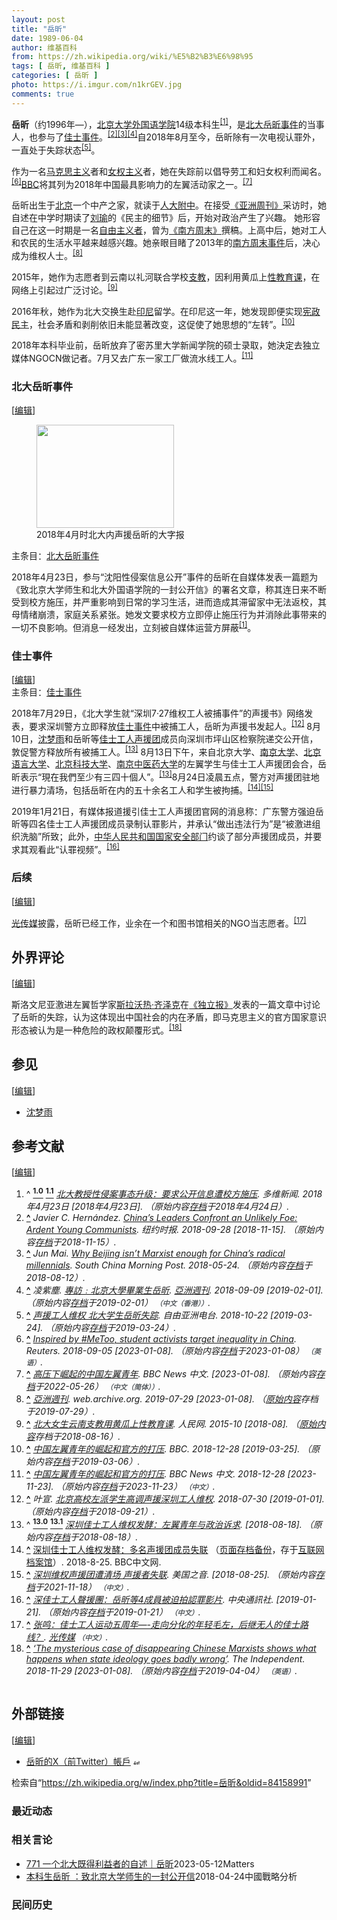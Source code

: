 ```yaml
---
layout: post
title: "岳昕"
date: 1989-06-04
author: 维基百科
from: https://zh.wikipedia.org/wiki/%E5%B2%B3%E6%98%95
tags: [ 岳昕, 维基百科 ]
categories: [ 岳昕 ]
photo: https://i.imgur.com/n1krGEV.jpg
comments: true
---
```

<div class="mw-content-ltr mw-parser-output" lang="zh" dir="ltr"><style data-mw-deduplicate="TemplateStyles:r83732082">.mw-parser-output .infobox-subbox{padding:0;border:none;margin:-3px;width:auto;min-width:100%;font-size:100%;clear:none;float:none;background-color:transparent}.mw-parser-output .infobox-3cols-child{margin:auto}.mw-parser-output .infobox .navbar{font-size:100%}body.skin-minerva .mw-parser-output .infobox-header,body.skin-minerva .mw-parser-output .infobox-subheader,body.skin-minerva .mw-parser-output .infobox-above,body.skin-minerva .mw-parser-output .infobox-title,body.skin-minerva .mw-parser-output .infobox-image,body.skin-minerva .mw-parser-output .infobox-full-data,body.skin-minerva .mw-parser-output .infobox-below{text-align:center}@media screen{html.skin-theme-clientpref-night .mw-parser-output .infobox-full-data:not(.notheme)>div:not(.notheme)[style]{background:#1f1f23!important;color:#f8f9fa}@media screen and (prefers-color-scheme:dark){html.skin-theme-clientpref-os .mw-parser-output .infobox-full-data:not(.notheme) div:not(.notheme){background:#1f1f23!important;color:#f8f9fa}}html.skin-theme-clientpref-night .mw-parser-output .infobox td div:not(.notheme)[style]{background:transparent!important;color:var(--color-base,#202122)}@media screen and (prefers-color-scheme:dark){html.skin-theme-clientpref-os .mw-parser-output .infobox td div:not(.notheme)[style]{background:transparent!important;color:var(--color-base,#202122)}}html.skin-theme-clientpref-night .mw-parser-output .infobox td div.NavHead:not(.notheme)[style]{background:transparent!important}}@media screen and (prefers-color-scheme:dark){html.skin-theme-clientpref-os .mw-parser-output .infobox td div.NavHead:not(.notheme)[style]{background:transparent!important}}@media(min-width:640px){body.skin--responsive .mw-parser-output .infobox-table{display:table!important}body.skin--responsive .mw-parser-output .infobox-table>caption{display:table-caption!important}body.skin--responsive .mw-parser-output .infobox-table>tbody{display:table-row-group}body.skin--responsive .mw-parser-output .infobox-table tr{display:table-row!important}body.skin--responsive .mw-parser-output .infobox-table th,body.skin--responsive .mw-parser-output .infobox-table td{padding-left:inherit;padding-right:inherit}}</style>
<p><b>岳昕</b>（约1996年<span class="useeditintro" title="Template:BLP editintro">—</span>），<a href="/wiki/%E5%8C%97%E4%BA%AC%E5%A4%A7%E5%AD%A6%E5%A4%96%E5%9B%BD%E8%AF%AD%E5%AD%A6%E9%99%A2" title="北京大学外国语学院">北京大学外国语学院</a>14级本科生<sup id="cite_ref-a_1-0" class="reference"><a href="#cite_note-a-1"><span class="cite-bracket">[</span>1<span class="cite-bracket">]</span></a></sup>，是<a href="/wiki/%E5%8C%97%E5%A4%A7%E5%B2%B3%E6%98%95%E4%BA%8B%E4%BB%B6" title="北大岳昕事件">北大岳昕事件</a>的当事人，也参与了<a href="/wiki/%E4%BD%B3%E5%A3%AB%E4%BA%8B%E4%BB%B6" title="佳士事件">佳士事件</a>。<sup id="cite_ref-nyt_2-0" class="reference"><a href="#cite_note-nyt-2"><span class="cite-bracket">[</span>2<span class="cite-bracket">]</span></a></sup><sup id="cite_ref-3" class="reference"><a href="#cite_note-3"><span class="cite-bracket">[</span>3<span class="cite-bracket">]</span></a></sup><sup id="cite_ref-凌紫塵0909_4-0" class="reference"><a href="#cite_note-凌紫塵0909-4"><span class="cite-bracket">[</span>4<span class="cite-bracket">]</span></a></sup>自2018年8月至今，岳昕除有一次电视认罪外，一直处于失踪状态<sup id="cite_ref-5" class="reference"><a href="#cite_note-5"><span class="cite-bracket">[</span>5<span class="cite-bracket">]</span></a></sup>。
</p><p>作为一名<a href="/wiki/%E9%A9%AC%E5%85%8B%E6%80%9D%E4%B8%BB%E4%B9%89" title="马克思主义">马克思主义</a>者和<a href="/wiki/%E5%A5%B3%E6%80%A7%E4%B8%BB%E7%BE%A9" title="女性主義">女权主义</a>者，她在失踪前以倡导劳工和妇女权利而闻名。<sup id="cite_ref-6" class="reference"><a href="#cite_note-6"><span class="cite-bracket">[</span>6<span class="cite-bracket">]</span></a></sup><a href="/wiki/%E8%8B%B1%E5%9B%BD%E5%B9%BF%E6%92%AD%E5%85%AC%E5%8F%B8" title="英国广播公司">BBC</a>将其列为2018年中国最具影响力的左翼活动家之一。<sup id="cite_ref-7" class="reference"><a href="#cite_note-7"><span class="cite-bracket">[</span>7<span class="cite-bracket">]</span></a></sup>
</p>
<meta property="mw:PageProp/toc">
<div class="mw-heading mw-heading2"></div>
<p>岳昕出生于<a href="/wiki/%E5%8C%97%E4%BA%AC%E5%B8%82" title="北京市">北京</a>一个中产之家，就读于<a href="/wiki/%E4%BA%BA%E5%A4%A7%E9%99%84%E4%B8%AD" class="mw-redirect" title="人大附中">人大附中</a>。在接受<a href="/wiki/%E4%BA%9A%E6%B4%B2%E5%91%A8%E5%88%8A" class="mw-redirect" title="亚洲周刊">《亚洲周刊》</a>采访时，她自述在中学时期读了<a href="/wiki/%E5%88%98%E7%91%9C_(%E6%94%BF%E6%B2%BB%E5%AD%A6%E8%80%85)" title="刘瑜 (政治学者)">刘瑜</a>的《民主的细节》后，开始对政治产生了兴趣。 她形容自己在这一时期是一名<a href="/wiki/%E8%87%AA%E7%94%B1%E6%B4%BE_(%E4%B8%AD%E5%8D%8E%E4%BA%BA%E6%B0%91%E5%85%B1%E5%92%8C%E5%9B%BD)" class="mw-redirect" title="自由派 (中华人民共和国)">自由主义者</a>，曾为<a href="/wiki/%E5%8D%97%E6%96%B9%E5%91%A8%E6%9C%AB" title="南方周末">《南方周末》</a>撰稿。上高中后，她对工人和农民的生活水平越来越感兴趣。她亲眼目睹了2013年的<a href="/wiki/2013%E5%B9%B4%E3%80%8A%E5%8D%97%E6%96%B9%E5%91%A8%E6%9C%AB%E3%80%8B%E6%96%B0%E5%B9%B4%E7%89%B9%E5%88%8A%E4%BA%8B%E4%BB%B6" title="2013年《南方周末》新年特刊事件">南方周末事件</a>后，决心成为维权人士。<sup id="cite_ref-8" class="reference"><a href="#cite_note-8"><span class="cite-bracket">[</span>8<span class="cite-bracket">]</span></a></sup>
</p><p>2015年，她作为志愿者到云南以礼河联合学校<a href="/wiki/%E6%94%AF%E6%95%99" title="支教">支教</a>，因利用黄瓜上<a href="/wiki/%E6%80%A7%E6%95%99%E8%82%B2" title="性教育">性教育课</a>，在网络上引起过广泛讨论。<sup id="cite_ref-9" class="reference"><a href="#cite_note-9"><span class="cite-bracket">[</span>9<span class="cite-bracket">]</span></a></sup>
</p><p>2016年秋，她作为北大交换生赴<a href="/wiki/%E5%8D%B0%E5%BA%A6%E5%B0%BC%E8%A5%BF%E4%BA%9A" title="印度尼西亚">印尼</a>留学。在印尼这一年，她发现即便实现<a href="/wiki/%E6%86%B2%E6%94%BF%E6%B0%91%E4%B8%BB" class="mw-redirect" title="憲政民主">宪政民主</a>，社会矛盾和剥削依旧未能显著改变，这促使了她思想的“左转”。<sup id="cite_ref-10" class="reference"><a href="#cite_note-10"><span class="cite-bracket">[</span>10<span class="cite-bracket">]</span></a></sup>
</p><p>2018年本科毕业前，岳昕放弃了密苏里大学新闻学院的硕士录取，她決定去独立媒体NGOCN做记者。7月又去广东一家工厂做流水线工人。<sup id="cite_ref-11" class="reference"><a href="#cite_note-11"><span class="cite-bracket">[</span>11<span class="cite-bracket">]</span></a></sup>
</p>
<div class="mw-heading mw-heading3"><h3 id="北大岳昕事件"><span id=".E5.8C.97.E5.A4.A7.E5.B2.B3.E6.98.95.E4.BA.8B.E4.BB.B6"></span>北大岳昕事件</h3><span class="mw-editsection"><span class="mw-editsection-bracket">[</span><a href="/w/index.php?title=%E5%B2%B3%E6%98%95&amp;action=edit&amp;section=2" title="编辑章节：北大岳昕事件"><span>编辑</span></a><span class="mw-editsection-bracket">]</span></span></div>
<figure class="mw-default-size" typeof="mw:File/Thumb"><a href="/wiki/File:Big-character_poster_in_PKU_20180423.jpg" class="mw-file-description"><img src="//upload.wikimedia.org/wikipedia/commons/thumb/d/dd/Big-character_poster_in_PKU_20180423.jpg/220px-Big-character_poster_in_PKU_20180423.jpg" decoding="async" width="220" height="165" class="mw-file-element" srcset="//upload.wikimedia.org/wikipedia/commons/thumb/d/dd/Big-character_poster_in_PKU_20180423.jpg/330px-Big-character_poster_in_PKU_20180423.jpg 1.5x, //upload.wikimedia.org/wikipedia/commons/thumb/d/dd/Big-character_poster_in_PKU_20180423.jpg/440px-Big-character_poster_in_PKU_20180423.jpg 2x" data-file-width="3968" data-file-height="2976"></a><figcaption>2018年4月时北大内声援岳昕的大字报</figcaption></figure>
<div role="note" class="hatnote navigation-not-searchable">主条目：<a href="/wiki/%E5%8C%97%E5%A4%A7%E5%B2%B3%E6%98%95%E4%BA%8B%E4%BB%B6" title="北大岳昕事件">北大岳昕事件</a></div>
<p>2018年4月23日，参与“沈阳性侵案信息公开”事件的岳昕在自媒体发表一篇题为《致北京大学师生和北大外国语学院的一封公开信》的署名文章，称其连日来不断受到校方施压，并严重影响到日常的学习生活，进而造成其滞留家中无法返校，其母情绪崩溃，家庭关系紧张。她发文要求校方立即停止施压行为并消除此事带来的一切不良影响。但消息一经发出，立刻被自媒体运营方屏蔽<sup id="cite_ref-a_1-1" class="reference"><a href="#cite_note-a-1"><span class="cite-bracket">[</span>1<span class="cite-bracket">]</span></a></sup>。
</p>
<div class="mw-heading mw-heading3"><h3 id="佳士事件"><span id=".E4.BD.B3.E5.A3.AB.E4.BA.8B.E4.BB.B6"></span>佳士事件</h3><span class="mw-editsection"><span class="mw-editsection-bracket">[</span><a href="/w/index.php?title=%E5%B2%B3%E6%98%95&amp;action=edit&amp;section=3" title="编辑章节：佳士事件"><span>编辑</span></a><span class="mw-editsection-bracket">]</span></span></div>
<div role="note" class="hatnote navigation-not-searchable">主条目：<a href="/wiki/%E4%BD%B3%E5%A3%AB%E4%BA%8B%E4%BB%B6" title="佳士事件">佳士事件</a></div>
<p>2018年7月29日，《北大学生就“深圳7·27维权工人被捕事件”的声援书》网络发表，要求深圳警方立即释放<a href="/wiki/%E4%BD%B3%E5%A3%AB%E4%BA%8B%E4%BB%B6" title="佳士事件">佳士事件</a>中被捕工人，岳昕为声援书发起人。<sup id="cite_ref-12" class="reference"><a href="#cite_note-12"><span class="cite-bracket">[</span>12<span class="cite-bracket">]</span></a></sup> 8月10日，<a href="/wiki/%E6%B2%88%E6%A2%A6%E9%9B%A8_(%E7%BB%B4%E6%9D%83%E4%BA%BA%E5%A3%AB)" class="mw-redirect" title="沈梦雨 (维权人士)">沈梦雨</a>和岳昕等<a href="/wiki/%E4%BD%B3%E5%A3%AB%E5%B7%A5%E4%BA%BA%E5%A3%B0%E6%8F%B4%E5%9B%A2" title="佳士工人声援团">佳士工人声援团</a>成员向深圳市坪山区检察院递交公开信，敦促警方释放所有被捕工人。<sup id="cite_ref-:0_13-0" class="reference"><a href="#cite_note-:0-13"><span class="cite-bracket">[</span>13<span class="cite-bracket">]</span></a></sup> 8月13日下午，来自北京大学、<a href="/wiki/%E5%8D%97%E4%BA%AC%E5%A4%A7%E5%AD%A6" title="南京大学">南京大学</a>、<a href="/wiki/%E5%8C%97%E4%BA%AC%E8%AF%AD%E8%A8%80%E5%A4%A7%E5%AD%A6" title="北京语言大学">北京语言大学</a>、<a href="/wiki/%E5%8C%97%E4%BA%AC%E7%A7%91%E6%8A%80%E5%A4%A7%E5%AD%A6" title="北京科技大学">北京科技大学</a>、<a href="/wiki/%E5%8D%97%E4%BA%AC%E4%B8%AD%E5%8C%BB%E8%8D%AF%E5%A4%A7%E5%AD%A6" title="南京中医药大学">南京中医药大学</a>的左翼学生与佳士工人声援团会合，岳昕表示“現在我們至少有三四十個人”。<sup id="cite_ref-:0_13-1" class="reference"><a href="#cite_note-:0-13"><span class="cite-bracket">[</span>13<span class="cite-bracket">]</span></a></sup>8月24日凌晨五点，警方对声援团驻地进行暴力清场，包括岳昕在内的五十余名工人和学生被拘捕。<sup id="cite_ref-14" class="reference"><a href="#cite_note-14"><span class="cite-bracket">[</span>14<span class="cite-bracket">]</span></a></sup><sup id="cite_ref-15" class="reference"><a href="#cite_note-15"><span class="cite-bracket">[</span>15<span class="cite-bracket">]</span></a></sup>
</p><p>2019年1月21日，有媒体报道援引佳士工人声援团官网的消息称：广东警方强迫岳昕等四名佳士工人声援团成员录制认罪影片，并承认“做出违法行为”是“被激进组织洗脑”所致；此外，<a href="/wiki/%E4%B8%AD%E8%8F%AF%E4%BA%BA%E6%B0%91%E5%85%B1%E5%92%8C%E5%9C%8B%E5%9C%8B%E5%AE%B6%E5%AE%89%E5%85%A8%E9%83%A8" class="mw-redirect" title="中華人民共和國國家安全部">中华人民共和国国家安全部门</a>约谈了部分声援团成员，并要求其观看此“认罪视频”。<sup id="cite_ref-cna_16-0" class="reference"><a href="#cite_note-cna-16"><span class="cite-bracket">[</span>16<span class="cite-bracket">]</span></a></sup>
</p>
<div class="mw-heading mw-heading3"><h3 id="后续"><span id=".E5.90.8E.E7.BB.AD"></span>后续</h3><span class="mw-editsection"><span class="mw-editsection-bracket">[</span><a href="/w/index.php?title=%E5%B2%B3%E6%98%95&amp;action=edit&amp;section=4" title="编辑章节：后续"><span>编辑</span></a><span class="mw-editsection-bracket">]</span></span></div>
<p><a href="/wiki/%E5%85%89%E5%82%B3%E5%AA%92" class="mw-redirect" title="光傳媒">光传媒</a>披露，岳昕已经工作，业余在一个和图书馆相关的NGO当志愿者。<sup id="cite_ref-17" class="reference"><a href="#cite_note-17"><span class="cite-bracket">[</span>17<span class="cite-bracket">]</span></a></sup>
</p>
<div class="mw-heading mw-heading2"><h2 id="外界评论"><span id=".E5.A4.96.E7.95.8C.E8.AF.84.E8.AE.BA"></span>外界评论</h2><span class="mw-editsection"><span class="mw-editsection-bracket">[</span><a href="/w/index.php?title=%E5%B2%B3%E6%98%95&amp;action=edit&amp;section=5" title="编辑章节：外界评论"><span>编辑</span></a><span class="mw-editsection-bracket">]</span></span></div>
<p>斯洛文尼亚激进左翼哲学家<a href="/wiki/%E6%96%AF%E6%8B%89%E6%B2%83%E7%86%B1%C2%B7%E9%BD%8A%E6%BE%A4%E5%85%8B" title="斯拉沃熱·齊澤克">斯拉沃热·齐泽克</a>在<a href="/wiki/%E7%8D%A8%E7%AB%8B%E5%A0%B1_(%E8%8B%B1%E5%9C%8B)" title="獨立報 (英國)">《独立报》</a>发表的一篇文章中讨论了岳昕的失踪，认为这体现出中国社会的内在矛盾，即马克思主义的官方国家意识形态被认为是一种危险的政权颠覆形式。<sup id="cite_ref-18" class="reference"><a href="#cite_note-18"><span class="cite-bracket">[</span>18<span class="cite-bracket">]</span></a></sup>
</p>
<div class="mw-heading mw-heading2"><h2 id="参见"><span id=".E5.8F.82.E8.A7.81"></span>参见</h2><span class="mw-editsection"><span class="mw-editsection-bracket">[</span><a href="/w/index.php?title=%E5%B2%B3%E6%98%95&amp;action=edit&amp;section=6" title="编辑章节：参见"><span>编辑</span></a><span class="mw-editsection-bracket">]</span></span></div>
<ul><li><a href="/wiki/%E6%B2%88%E6%A2%A6%E9%9B%A8_(%E7%BB%B4%E6%9D%83%E4%BA%BA%E5%A3%AB)" class="mw-redirect" title="沈梦雨 (维权人士)">沈梦雨</a></li></ul>
<div class="mw-heading mw-heading2"><h2 id="参考文献"><span id=".E5.8F.82.E8.80.83.E6.96.87.E7.8C.AE"></span>参考文献</h2><span class="mw-editsection"><span class="mw-editsection-bracket">[</span><a href="/w/index.php?title=%E5%B2%B3%E6%98%95&amp;action=edit&amp;section=7" title="编辑章节：参考文献"><span>编辑</span></a><span class="mw-editsection-bracket">]</span></span></div>
<div class="reflist columns references-column-width" style="-moz-column-width: 25em; -webkit-column-width: 25em; column-width: 25em; list-style-type: decimal;">
<ol class="references">
<li id="cite_note-a-1"><span class="mw-cite-backlink">^ <a href="#cite_ref-a_1-0"><sup><b>1.0</b></sup></a> <a href="#cite_ref-a_1-1"><sup><b>1.1</b></sup></a></span> <span class="reference-text"><cite class="citation news"><a rel="nofollow" class="external text" href="http://culture.dwnews.com/renwen/news/2018-04-23/60053566.html">北大教授性侵案事态升级：要求公开信息遭校方施压</a>. 多维新闻. 2018年4月23日 <span class="reference-accessdate"> [2018年4月23日]</span>. （原始内容<a rel="nofollow" class="external text" href="https://web.archive.org/web/20180424075235/http://culture.dwnews.com/renwen/news/2018-04-23/60053566.html">存档</a>于2018年4月24日）.</cite><span title="ctx_ver=Z39.88-2004&amp;rfr_id=info%3Asid%2Fzh.wikipedia.org%3A%E5%B2%B3%E6%98%95&amp;rft.atitle=%E5%8C%97%E5%A4%A7%E6%95%99%E6%8E%88%E6%80%A7%E4%BE%B5%E6%A1%88%E4%BA%8B%E6%80%81%E5%8D%87%E7%BA%A7%EF%BC%9A%E8%A6%81%E6%B1%82%E5%85%AC%E5%BC%80%E4%BF%A1%E6%81%AF%E9%81%AD%E6%A0%A1%E6%96%B9%E6%96%BD%E5%8E%8B&amp;rft.date=2018-04-23&amp;rft.genre=article&amp;rft.jtitle=%E5%A4%9A%E7%BB%B4%E6%96%B0%E9%97%BB&amp;rft_id=http%3A%2F%2Fculture.dwnews.com%2Frenwen%2Fnews%2F2018-04-23%2F60053566.html&amp;rft_val_fmt=info%3Aofi%2Ffmt%3Akev%3Amtx%3Ajournal" class="Z3988"><span style="display:none;">&nbsp;</span></span></span>
</li>
<li id="cite_note-nyt-2"><span class="mw-cite-backlink"><b><a href="#cite_ref-nyt_2-0">^</a></b></span> <span class="reference-text"><cite class="citation news">Javier C. Hernández. <a rel="nofollow" class="external text" href="https://www.nytimes.com/2018/09/28/world/asia/china-maoists-xi-protests.html?module=inline">China’s Leaders Confront an Unlikely Foe: Ardent Young Communists</a>. 纽约时报. 2018-09-28 <span class="reference-accessdate"> [<span class="nowrap">2018-11-15</span>]</span>. （原始内容<a rel="nofollow" class="external text" href="https://web.archive.org/web/20181115113258/https://www.nytimes.com/2018/09/28/world/asia/china-maoists-xi-protests.html?module=inline">存档</a>于2018-11-15）.</cite><span title="ctx_ver=Z39.88-2004&amp;rfr_id=info%3Asid%2Fzh.wikipedia.org%3A%E5%B2%B3%E6%98%95&amp;rft.atitle=China%E2%80%99s+Leaders+Confront+an+Unlikely+Foe%3A+Ardent+Young+Communists&amp;rft.au=Javier+C.+Hern%C3%A1ndez&amp;rft.date=2018-09-28&amp;rft.genre=article&amp;rft.jtitle=%E7%BA%BD%E7%BA%A6%E6%97%B6%E6%8A%A5&amp;rft_id=https%3A%2F%2Fwww.nytimes.com%2F2018%2F09%2F28%2Fworld%2Fasia%2Fchina-maoists-xi-protests.html%3Fmodule%3Dinline&amp;rft_val_fmt=info%3Aofi%2Ffmt%3Akev%3Amtx%3Ajournal" class="Z3988"><span style="display:none;">&nbsp;</span></span></span>
</li>
<li id="cite_note-3"><span class="mw-cite-backlink"><b><a href="#cite_ref-3">^</a></b></span> <span class="reference-text"><cite class="citation web">Jun Mai. <a rel="nofollow" class="external text" href="https://www.scmp.com/news/china/policies-politics/article/2147487/why-beijing-isnt-marxist-enough-chinas-radical">Why Beijing isn’t Marxist enough for China’s radical millennials</a>. South China Morning Post. 2018-05-24. （原始内容<a rel="nofollow" class="external text" href="https://web.archive.org/web/20180812181239/https://www.scmp.com/news/china/policies-politics/article/2147487/why-beijing-isnt-marxist-enough-chinas-radical">存档</a>于2018-08-12）.</cite><span title="ctx_ver=Z39.88-2004&amp;rfr_id=info%3Asid%2Fzh.wikipedia.org%3A%E5%B2%B3%E6%98%95&amp;rft.au=Jun+Mai&amp;rft.btitle=Why+Beijing+isn%E2%80%99t+Marxist+enough+for+China%E2%80%99s+radical+millennials&amp;rft.date=2018-05-24&amp;rft.genre=unknown&amp;rft.pub=South+China+Morning+Post&amp;rft_id=https%3A%2F%2Fwww.scmp.com%2Fnews%2Fchina%2Fpolicies-politics%2Farticle%2F2147487%2Fwhy-beijing-isnt-marxist-enough-chinas-radical&amp;rft_val_fmt=info%3Aofi%2Ffmt%3Akev%3Amtx%3Abook" class="Z3988"><span style="display:none;">&nbsp;</span></span></span>
</li>
<li id="cite_note-凌紫塵0909-4"><span class="mw-cite-backlink"><b><a href="#cite_ref-凌紫塵0909_4-0">^</a></b></span> <span class="reference-text"><cite class="citation news">凌紫塵. <a rel="nofollow" class="external text" href="https://www.yzzk.com/cfm/special_list3.cfm?id=1535599939763">專訪﹕北京大學畢業生岳昕</a>. <a href="/wiki/%E4%BA%9E%E6%B4%B2%E9%80%B1%E5%88%8A" title="亞洲週刊">亞洲週刊</a>. 2018-09-09 <span class="reference-accessdate"> [<span class="nowrap">2019-02-01</span>]</span>. （原始内容<a rel="nofollow" class="external text" href="https://archive.today/20190201071921/https://www.yzzk.com/cfm/special_list3.cfm?id=1535599939763">存档</a>于2019-02-01） <span style="font-family: sans-serif; cursor: default; color:var(--color-subtle, #54595d); font-size: 0.8em; bottom: 0.1em; font-weight: bold;" title="连接到中文（香港）网页">（中文（香港））</span>.</cite><span title="ctx_ver=Z39.88-2004&amp;rfr_id=info%3Asid%2Fzh.wikipedia.org%3A%E5%B2%B3%E6%98%95&amp;rft.atitle=%E5%B0%88%E8%A8%AA%EF%B9%95%E5%8C%97%E4%BA%AC%E5%A4%A7%E5%AD%B8%E7%95%A2%E6%A5%AD%E7%94%9F%E5%B2%B3%E6%98%95&amp;rft.au=%E5%87%8C%E7%B4%AB%E5%A1%B5&amp;rft.date=2018-09-09&amp;rft.genre=article&amp;rft_id=https%3A%2F%2Fwww.yzzk.com%2Fcfm%2Fspecial_list3.cfm%3Fid%3D1535599939763&amp;rft_val_fmt=info%3Aofi%2Ffmt%3Akev%3Amtx%3Ajournal" class="Z3988"><span style="display:none;">&nbsp;</span></span></span>
</li>
<li id="cite_note-5"><span class="mw-cite-backlink"><b><a href="#cite_ref-5">^</a></b></span> <span class="reference-text"><cite class="citation web"><a rel="nofollow" class="external text" href="https://www.rfa.org/mandarin/yataibaodao/renquanfazhi/wy-10222018104237.html/ampRFA">声援工人维权 北大学生岳昕失踪</a>. 自由亚洲电台. 2018-10-22 <span class="reference-accessdate"> [<span class="nowrap">2019-03-24</span>]</span>. （原始内容<a rel="nofollow" class="external text" href="https://web.archive.org/web/20190324235724/https://www.rfa.org/mandarin/yataibaodao/renquanfazhi/wy-10222018104237.html/ampRFA">存档</a>于2019-03-24）.</cite><span title="ctx_ver=Z39.88-2004&amp;rfr_id=info%3Asid%2Fzh.wikipedia.org%3A%E5%B2%B3%E6%98%95&amp;rft.atitle=%E5%A3%B0%E6%8F%B4%E5%B7%A5%E4%BA%BA%E7%BB%B4%E6%9D%83+%E5%8C%97%E5%A4%A7%E5%AD%A6%E7%94%9F%E5%B2%B3%E6%98%95%E5%A4%B1%E8%B8%AA&amp;rft.date=2018-10-22&amp;rft.genre=unknown&amp;rft.jtitle=%E8%87%AA%E7%94%B1%E4%BA%9A%E6%B4%B2%E7%94%B5%E5%8F%B0&amp;rft_id=https%3A%2F%2Fwww.rfa.org%2Fmandarin%2Fyataibaodao%2Frenquanfazhi%2Fwy-10222018104237.html%2FampRFA&amp;rft_val_fmt=info%3Aofi%2Ffmt%3Akev%3Amtx%3Ajournal" class="Z3988"><span style="display:none;">&nbsp;</span></span></span>
</li>
<li id="cite_note-6"><span class="mw-cite-backlink"><b><a href="#cite_ref-6">^</a></b></span> <span class="reference-text"><cite class="citation news"><a rel="nofollow" class="external text" href="https://www.reuters.com/article/us-china-students-labour-insight-idUSKCN1LL0FB">Inspired by #MeToo, student activists target inequality in China</a>. Reuters. 2018-09-05 <span class="reference-accessdate"> [<span class="nowrap">2023-01-08</span>]</span>. （原始内容<a rel="nofollow" class="external text" href="https://web.archive.org/web/20230108121442/https://www.reuters.com/article/us-china-students-labour-insight-idUSKCN1LL0FB">存档</a>于2023-01-08） <span style="font-family: sans-serif; cursor: default; color:var(--color-subtle, #54595d); font-size: 0.8em; bottom: 0.1em; font-weight: bold;" title="连接到英语网页">（英语）</span>.</cite><span title="ctx_ver=Z39.88-2004&amp;rfr_id=info%3Asid%2Fzh.wikipedia.org%3A%E5%B2%B3%E6%98%95&amp;rft.atitle=Inspired+by+%23MeToo%2C+student+activists+target+inequality+in+China&amp;rft.date=2018-09-05&amp;rft.genre=article&amp;rft.jtitle=Reuters&amp;rft_id=https%3A%2F%2Fwww.reuters.com%2Farticle%2Fus-china-students-labour-insight-idUSKCN1LL0FB&amp;rft_val_fmt=info%3Aofi%2Ffmt%3Akev%3Amtx%3Ajournal" class="Z3988"><span style="display:none;">&nbsp;</span></span></span>
</li>
<li id="cite_note-7"><span class="mw-cite-backlink"><b><a href="#cite_ref-7">^</a></b></span> <span class="reference-text"><cite class="citation news"><a rel="nofollow" class="external text" href="https://www.bbc.com/zhongwen/simp/chinese-news-46616052">高压下崛起的中国左翼青年</a>. BBC News 中文.  <span class="reference-accessdate"> [<span class="nowrap">2023-01-08</span>]</span>. （原始内容<a rel="nofollow" class="external text" href="https://web.archive.org/web/20220526021945/https://www.bbc.com/zhongwen/simp/chinese-news-46616052">存档</a>于2022-05-26） <span style="font-family: sans-serif; cursor: default; color:var(--color-subtle, #54595d); font-size: 0.8em; bottom: 0.1em; font-weight: bold;" title="连接到中文（简体）网页">（中文（简体））</span>.</cite><span title="ctx_ver=Z39.88-2004&amp;rfr_id=info%3Asid%2Fzh.wikipedia.org%3A%E5%B2%B3%E6%98%95&amp;rft.atitle=%E9%AB%98%E5%8E%8B%E4%B8%8B%E5%B4%9B%E8%B5%B7%E7%9A%84%E4%B8%AD%E5%9B%BD%E5%B7%A6%E7%BF%BC%E9%9D%92%E5%B9%B4&amp;rft.genre=article&amp;rft.jtitle=BBC+News+%E4%B8%AD%E6%96%87&amp;rft_id=https%3A%2F%2Fwww.bbc.com%2Fzhongwen%2Fsimp%2Fchinese-news-46616052&amp;rft_val_fmt=info%3Aofi%2Ffmt%3Akev%3Amtx%3Ajournal" class="Z3988"><span style="display:none;">&nbsp;</span></span></span>
</li>
<li id="cite_note-8"><span class="mw-cite-backlink"><b><a href="#cite_ref-8">^</a></b></span> <span class="reference-text"><cite class="citation web"><a rel="nofollow" class="external text" href="https://web.archive.org/web/20190729205914/https://www.yzzk.com/cfm/special_list3.cfm?id=1535599939763">亞洲週刊</a>. web.archive.org. 2019-07-29 <span class="reference-accessdate"> [<span class="nowrap">2023-01-08</span>]</span>. （<a rel="nofollow" class="external text" href="https://www.yzzk.com/cfm/special_list3.cfm?id=1535599939763">原始内容</a>存档于2019-07-29）.</cite><span title="ctx_ver=Z39.88-2004&amp;rfr_id=info%3Asid%2Fzh.wikipedia.org%3A%E5%B2%B3%E6%98%95&amp;rft.atitle=%E4%BA%9E%E6%B4%B2%E9%80%B1%E5%88%8A&amp;rft.date=2019-07-29&amp;rft.genre=unknown&amp;rft.jtitle=web.archive.org&amp;rft_id=https%3A%2F%2Fwww.yzzk.com%2Fcfm%2Fspecial_list3.cfm%3Fid%3D1535599939763&amp;rft_val_fmt=info%3Aofi%2Ffmt%3Akev%3Amtx%3Ajournal" class="Z3988"><span style="display:none;">&nbsp;</span></span></span>
</li>
<li id="cite_note-9"><span class="mw-cite-backlink"><b><a href="#cite_ref-9">^</a></b></span> <span class="reference-text"><cite class="citation web"><a rel="nofollow" class="external text" href="https://web.archive.org/web/20180816200313/http://pic.people.com.cn/n/2015/1021/c1016-27724375.html">北大女生云南支教用黄瓜上性教育课</a>. 人民网. 2015-10 <span class="reference-accessdate"> [2018-08]</span>. （<a rel="nofollow" class="external text" href="http://pic.people.com.cn/n/2015/1021/c1016-27724375.html">原始内容</a>存档于2018-08-16）.</cite><span title="ctx_ver=Z39.88-2004&amp;rfr_id=info%3Asid%2Fzh.wikipedia.org%3A%E5%B2%B3%E6%98%95&amp;rft.btitle=%E5%8C%97%E5%A4%A7%E5%A5%B3%E7%94%9F%E4%BA%91%E5%8D%97%E6%94%AF%E6%95%99%E7%94%A8%E9%BB%84%E7%93%9C%E4%B8%8A%E6%80%A7%E6%95%99%E8%82%B2%E8%AF%BE&amp;rft.date=2015-10&amp;rft.genre=unknown&amp;rft.pub=%E4%BA%BA%E6%B0%91%E7%BD%91&amp;rft_id=http%3A%2F%2Fpic.people.com.cn%2Fn%2F2015%2F1021%2Fc1016-27724375.html&amp;rft_val_fmt=info%3Aofi%2Ffmt%3Akev%3Amtx%3Abook" class="Z3988"><span style="display:none;">&nbsp;</span></span></span>
</li>
<li id="cite_note-10"><span class="mw-cite-backlink"><b><a href="#cite_ref-10">^</a></b></span> <span class="reference-text"><cite class="citation web"><a rel="nofollow" class="external text" href="https://www.bbc.com/zhongwen/simp/amp/chinese-news-46616052">中国左翼青年的崛起和官方的打压</a>. BBC. 2018-12-28 <span class="reference-accessdate"> [<span class="nowrap">2019-03-25</span>]</span>. （原始内容<a rel="nofollow" class="external text" href="https://web.archive.org/web/20190306043247/https://www.bbc.com/zhongwen/simp/amp/chinese-news-46616052">存档</a>于2019-03-06）.</cite><span title="ctx_ver=Z39.88-2004&amp;rfr_id=info%3Asid%2Fzh.wikipedia.org%3A%E5%B2%B3%E6%98%95&amp;rft.atitle=%E4%B8%AD%E5%9B%BD%E5%B7%A6%E7%BF%BC%E9%9D%92%E5%B9%B4%E7%9A%84%E5%B4%9B%E8%B5%B7%E5%92%8C%E5%AE%98%E6%96%B9%E7%9A%84%E6%89%93%E5%8E%8B&amp;rft.date=2018-12-28&amp;rft.genre=unknown&amp;rft.jtitle=BBC&amp;rft_id=https%3A%2F%2Fwww.bbc.com%2Fzhongwen%2Fsimp%2Famp%2Fchinese-news-46616052&amp;rft_val_fmt=info%3Aofi%2Ffmt%3Akev%3Amtx%3Ajournal" class="Z3988"><span style="display:none;">&nbsp;</span></span></span>
</li>
<li id="cite_note-11"><span class="mw-cite-backlink"><b><a href="#cite_ref-11">^</a></b></span> <span class="reference-text"><cite class="citation web"><a rel="nofollow" class="external text" href="https://www.bbc.com/zhongwen/simp/chinese-news-46616052.amp">中国左翼青年的崛起和官方的打压</a>. BBC News 中文. 2018-12-28 <span class="reference-accessdate"> [<span class="nowrap">2023-11-23</span>]</span>. （原始内容<a rel="nofollow" class="external text" href="https://web.archive.org/web/20231123052419/https://www.bbc.com/zhongwen/simp/chinese-news-46616052.amp">存档</a>于2023-11-23） <span style="font-family: sans-serif; cursor: default; color:var(--color-subtle, #54595d); font-size: 0.8em; bottom: 0.1em; font-weight: bold;" title="连接到中文网页">（中文）</span>.</cite><span title="ctx_ver=Z39.88-2004&amp;rfr_id=info%3Asid%2Fzh.wikipedia.org%3A%E5%B2%B3%E6%98%95&amp;rft.atitle=%E4%B8%AD%E5%9B%BD%E5%B7%A6%E7%BF%BC%E9%9D%92%E5%B9%B4%E7%9A%84%E5%B4%9B%E8%B5%B7%E5%92%8C%E5%AE%98%E6%96%B9%E7%9A%84%E6%89%93%E5%8E%8B&amp;rft.date=2018-12-28&amp;rft.genre=unknown&amp;rft.jtitle=BBC+News+%E4%B8%AD%E6%96%87&amp;rft_id=https%3A%2F%2Fwww.bbc.com%2Fzhongwen%2Fsimp%2Fchinese-news-46616052.amp&amp;rft_val_fmt=info%3Aofi%2Ffmt%3Akev%3Amtx%3Ajournal" class="Z3988"><span style="display:none;">&nbsp;</span></span></span>
</li>
<li id="cite_note-12"><span class="mw-cite-backlink"><b><a href="#cite_ref-12">^</a></b></span> <span class="reference-text"><cite class="citation web">叶宣. <a rel="nofollow" class="external text" href="https://www.dw.com/zh/%E5%8C%97%E4%BA%AC%E9%AB%98%E6%A0%A1%E5%B7%A6%E6%B4%BE%E5%AD%A6%E7%94%9F%E9%AB%98%E8%B0%83%E5%A3%B0%E6%8F%B4%E6%B7%B1%E5%9C%B3%E5%B7%A5%E4%BA%BA%E7%BB%B4%E6%9D%83/a-44882111">北京高校左派学生高调声援深圳工人维权</a>. 2018-07-30 <span class="reference-accessdate"> [<span class="nowrap">2019-01-01</span>]</span>. （原始内容<a rel="nofollow" class="external text" href="https://web.archive.org/web/20180921114757/https://www.dw.com/zh/%E5%8C%97%E4%BA%AC%E9%AB%98%E6%A0%A1%E5%B7%A6%E6%B4%BE%E5%AD%A6%E7%94%9F%E9%AB%98%E8%B0%83%E5%A3%B0%E6%8F%B4%E6%B7%B1%E5%9C%B3%E5%B7%A5%E4%BA%BA%E7%BB%B4%E6%9D%83/a-44882111">存档</a>于2018-09-21）.</cite><span title="ctx_ver=Z39.88-2004&amp;rfr_id=info%3Asid%2Fzh.wikipedia.org%3A%E5%B2%B3%E6%98%95&amp;rft.au=%E5%8F%B6%E5%AE%A3&amp;rft.btitle=%E5%8C%97%E4%BA%AC%E9%AB%98%E6%A0%A1%E5%B7%A6%E6%B4%BE%E5%AD%A6%E7%94%9F%E9%AB%98%E8%B0%83%E5%A3%B0%E6%8F%B4%E6%B7%B1%E5%9C%B3%E5%B7%A5%E4%BA%BA%E7%BB%B4%E6%9D%83&amp;rft.date=2018-07-30&amp;rft.genre=unknown&amp;rft_id=https%3A%2F%2Fwww.dw.com%2Fzh%2F%25E5%258C%2597%25E4%25BA%25AC%25E9%25AB%2598%25E6%25A0%25A1%25E5%25B7%25A6%25E6%25B4%25BE%25E5%25AD%25A6%25E7%2594%259F%25E9%25AB%2598%25E8%25B0%2583%25E5%25A3%25B0%25E6%258F%25B4%25E6%25B7%25B1%25E5%259C%25B3%25E5%25B7%25A5%25E4%25BA%25BA%25E7%25BB%25B4%25E6%259D%2583%2Fa-44882111&amp;rft_val_fmt=info%3Aofi%2Ffmt%3Akev%3Amtx%3Abook" class="Z3988"><span style="display:none;">&nbsp;</span></span></span>
</li>
<li id="cite_note-:0-13"><span class="mw-cite-backlink">^ <a href="#cite_ref-:0_13-0"><sup><b>13.0</b></sup></a> <a href="#cite_ref-:0_13-1"><sup><b>13.1</b></sup></a></span> <span class="reference-text"><cite class="citation web"><a rel="nofollow" class="external text" href="https://www.bbc.com/zhongwen/simp/chinese-news-45204596">深圳佳士工人维权发酵：左翼青年与政治诉求</a>.  <span class="reference-accessdate"> [<span class="nowrap">2018-08-18</span>]</span>. （原始内容<a rel="nofollow" class="external text" href="https://web.archive.org/web/20180818140504/https://www.bbc.com/zhongwen/simp/chinese-news-45204596">存档</a>于2018-08-18）.</cite><span title="ctx_ver=Z39.88-2004&amp;rfr_id=info%3Asid%2Fzh.wikipedia.org%3A%E5%B2%B3%E6%98%95&amp;rft.btitle=%E6%B7%B1%E5%9C%B3%E4%BD%B3%E5%A3%AB%E5%B7%A5%E4%BA%BA%E7%BB%B4%E6%9D%83%E5%8F%91%E9%85%B5%EF%BC%9A%E5%B7%A6%E7%BF%BC%E9%9D%92%E5%B9%B4%E4%B8%8E%E6%94%BF%E6%B2%BB%E8%AF%89%E6%B1%82&amp;rft.genre=unknown&amp;rft_id=https%3A%2F%2Fwww.bbc.com%2Fzhongwen%2Fsimp%2Fchinese-news-45204596&amp;rft_val_fmt=info%3Aofi%2Ffmt%3Akev%3Amtx%3Abook" class="Z3988"><span style="display:none;">&nbsp;</span></span></span>
</li>
<li id="cite_note-14"><span class="mw-cite-backlink"><b><a href="#cite_ref-14">^</a></b></span> <span class="reference-text"><a rel="nofollow" class="external text" href="https://www.bbc.com/zhongwen/simp/amp/chinese-news-45296032">深圳佳士工人维权发酵：多名声援团成员失联</a> （<a rel="nofollow" class="external text" href="//web.archive.org/web/20180825143242/https://www.bbc.com/zhongwen/simp/amp/chinese-news-45296032">页面存档备份</a>，存于<a href="/wiki/%E4%BA%92%E8%81%94%E7%BD%91%E6%A1%A3%E6%A1%88%E9%A6%86" title="互联网档案馆">互联网档案馆</a>）. 2018-8-25. BBC中文网.</span>
</li>
<li id="cite_note-15"><span class="mw-cite-backlink"><b><a href="#cite_ref-15">^</a></b></span> <span class="reference-text"><cite class="citation news"><a rel="nofollow" class="external text" href="https://www.voachinese.com/a/voanews-20180824-china-police-raided-students-backing-shenzhen-workers/4542455.html">深圳维权声援团遭清场 声援者失联</a>. 美国之音.  <span class="reference-accessdate"> [<span class="nowrap">2018-08-25</span>]</span>. （原始内容<a rel="nofollow" class="external text" href="https://web.archive.org/web/20211118154136/https://www.voachinese.com/a/voanews-20180824-china-police-raided-students-backing-shenzhen-workers/4542455.html">存档</a>于2021-11-18） <span style="font-family: sans-serif; cursor: default; color:var(--color-subtle, #54595d); font-size: 0.8em; bottom: 0.1em; font-weight: bold;" title="连接到中文网页">（中文）</span>.</cite><span title="ctx_ver=Z39.88-2004&amp;rfr_id=info%3Asid%2Fzh.wikipedia.org%3A%E5%B2%B3%E6%98%95&amp;rft.atitle=%E6%B7%B1%E5%9C%B3%E7%BB%B4%E6%9D%83%E5%A3%B0%E6%8F%B4%E5%9B%A2%E9%81%AD%E6%B8%85%E5%9C%BA+%E5%A3%B0%E6%8F%B4%E8%80%85%E5%A4%B1%E8%81%94&amp;rft.genre=article&amp;rft.jtitle=%E7%BE%8E%E5%9B%BD%E4%B9%8B%E9%9F%B3&amp;rft_id=https%3A%2F%2Fwww.voachinese.com%2Fa%2Fvoanews-20180824-china-police-raided-students-backing-shenzhen-workers%2F4542455.html&amp;rft_val_fmt=info%3Aofi%2Ffmt%3Akev%3Amtx%3Ajournal" class="Z3988"><span style="display:none;">&nbsp;</span></span></span>
</li>
<li id="cite_note-cna-16"><span class="mw-cite-backlink"><b><a href="#cite_ref-cna_16-0">^</a></b></span> <span class="reference-text"><cite class="citation news"><a rel="nofollow" class="external text" href="https://www.cna.com.tw/news/acn/201901210191.aspx">深佳士工人聲援團：岳昕等4成員被迫拍認罪影片</a>. 中央通訊社.  <span class="reference-accessdate"> [<span class="nowrap">2019-01-21</span>]</span>. （原始内容<a rel="nofollow" class="external text" href="https://web.archive.org/web/20190121232635/https://www.cna.com.tw/news/acn/201901210191.aspx">存档</a>于2019-01-21） <span style="font-family: sans-serif; cursor: default; color:var(--color-subtle, #54595d); font-size: 0.8em; bottom: 0.1em; font-weight: bold;" title="连接到中文网页">（中文）</span>.</cite><span title="ctx_ver=Z39.88-2004&amp;rfr_id=info%3Asid%2Fzh.wikipedia.org%3A%E5%B2%B3%E6%98%95&amp;rft.atitle=%E6%B7%B1%E4%BD%B3%E5%A3%AB%E5%B7%A5%E4%BA%BA%E8%81%B2%E6%8F%B4%E5%9C%98%EF%BC%9A%E5%B2%B3%E6%98%95%E7%AD%894%E6%88%90%E5%93%A1%E8%A2%AB%E8%BF%AB%E6%8B%8D%E8%AA%8D%E7%BD%AA%E5%BD%B1%E7%89%87&amp;rft.genre=article&amp;rft.jtitle=%E4%B8%AD%E5%A4%AE%E9%80%9A%E8%A8%8A%E7%A4%BE&amp;rft_id=https%3A%2F%2Fwww.cna.com.tw%2Fnews%2Facn%2F201901210191.aspx&amp;rft_val_fmt=info%3Aofi%2Ffmt%3Akev%3Amtx%3Ajournal" class="Z3988"><span style="display:none;">&nbsp;</span></span></span>
</li>
<li id="cite_note-17"><span class="mw-cite-backlink"><b><a href="#cite_ref-17">^</a></b></span> <span class="reference-text"><cite class="citation web"><a rel="nofollow" class="external text" href="https://ipkmedia.com/247893/">张鸣：佳士工人运动五周年—-走向分化的年轻毛左，后继无人的佳士路线？</a>. <a href="/wiki/%E5%85%89%E5%82%B3%E5%AA%92" class="mw-redirect" title="光傳媒">光传媒</a> <span style="font-family: sans-serif; cursor: default; color:var(--color-subtle, #54595d); font-size: 0.8em; bottom: 0.1em; font-weight: bold;" title="连接到中文网页">（中文）</span>.</cite><span title="ctx_ver=Z39.88-2004&amp;rfr_id=info%3Asid%2Fzh.wikipedia.org%3A%E5%B2%B3%E6%98%95&amp;rft.atitle=%E5%BC%A0%E9%B8%A3%EF%BC%9A%E4%BD%B3%E5%A3%AB%E5%B7%A5%E4%BA%BA%E8%BF%90%E5%8A%A8%E4%BA%94%E5%91%A8%E5%B9%B4%E2%80%94-%E8%B5%B0%E5%90%91%E5%88%86%E5%8C%96%E7%9A%84%E5%B9%B4%E8%BD%BB%E6%AF%9B%E5%B7%A6%EF%BC%8C%E5%90%8E%E7%BB%A7%E6%97%A0%E4%BA%BA%E7%9A%84%E4%BD%B3%E5%A3%AB%E8%B7%AF%E7%BA%BF%EF%BC%9F&amp;rft.genre=unknown&amp;rft.jtitle=%E5%85%89%E4%BC%A0%E5%AA%92&amp;rft_id=https%3A%2F%2Fipkmedia.com%2F247893%2F&amp;rft_val_fmt=info%3Aofi%2Ffmt%3Akev%3Amtx%3Ajournal" class="Z3988"><span style="display:none;">&nbsp;</span></span></span>
</li>
<li id="cite_note-18"><span class="mw-cite-backlink"><b><a href="#cite_ref-18">^</a></b></span> <span class="reference-text"><cite class="citation web"><a rel="nofollow" class="external text" href="https://www.independent.co.uk/voices/china-missing-marxists-communists-dissidents-students-beijing-peking-university-a8657621.html">‘The mysterious case of disappearing Chinese Marxists shows what happens when state ideology goes badly wrong’</a>. The Independent. 2018-11-29 <span class="reference-accessdate"> [<span class="nowrap">2023-01-08</span>]</span>. （原始内容<a rel="nofollow" class="external text" href="https://web.archive.org/web/20190404130651/https://www.independent.co.uk/voices/china-missing-marxists-communists-dissidents-students-beijing-peking-university-a8657621.html">存档</a>于2019-04-04） <span style="font-family: sans-serif; cursor: default; color:var(--color-subtle, #54595d); font-size: 0.8em; bottom: 0.1em; font-weight: bold;" title="连接到英语网页">（英语）</span>.</cite><span title="ctx_ver=Z39.88-2004&amp;rfr_id=info%3Asid%2Fzh.wikipedia.org%3A%E5%B2%B3%E6%98%95&amp;rft.atitle=%E2%80%98The+mysterious+case+of+disappearing+Chinese+Marxists+shows+what+happens+when+state+ideology+goes+badly+wrong%E2%80%99&amp;rft.date=2018-11-29&amp;rft.genre=unknown&amp;rft.jtitle=The+Independent&amp;rft_id=https%3A%2F%2Fwww.independent.co.uk%2Fvoices%2Fchina-missing-marxists-communists-dissidents-students-beijing-peking-university-a8657621.html&amp;rft_val_fmt=info%3Aofi%2Ffmt%3Akev%3Amtx%3Ajournal" class="Z3988"><span style="display:none;">&nbsp;</span></span></span>
</li>
</ol></div>
<div class="mw-heading mw-heading2"><h2 id="外部链接"><span id=".E5.A4.96.E9.83.A8.E9.93.BE.E6.8E.A5"></span>外部链接</h2><span class="mw-editsection"><span class="mw-editsection-bracket">[</span><a href="/w/index.php?title=%E5%B2%B3%E6%98%95&amp;action=edit&amp;section=8" title="编辑章节：外部链接"><span>编辑</span></a><span class="mw-editsection-bracket">]</span></span></div>
<ul><li><a rel="nofollow" class="external text" href="https://twitter.com/yuexinmutian">岳昕的X（前Twitter）帳戶</a> <span class="mw-valign-text-top noprint" typeof="mw:File/Frameless"><a href="https://www.wikidata.org/wiki/Q56260429#P2002" title="編輯維基數據鏈接"><img alt="編輯維基數據鏈接" src="//upload.wikimedia.org/wikipedia/commons/thumb/8/8a/OOjs_UI_icon_edit-ltr-progressive.svg/10px-OOjs_UI_icon_edit-ltr-progressive.svg.png" decoding="async" width="10" height="10" class="mw-file-element" srcset="//upload.wikimedia.org/wikipedia/commons/thumb/8/8a/OOjs_UI_icon_edit-ltr-progressive.svg/15px-OOjs_UI_icon_edit-ltr-progressive.svg.png 1.5x, //upload.wikimedia.org/wikipedia/commons/thumb/8/8a/OOjs_UI_icon_edit-ltr-progressive.svg/20px-OOjs_UI_icon_edit-ltr-progressive.svg.png 2x" data-file-width="20" data-file-height="20"></a></span></li></ul>
<!-- 
NewPP limit report
Parsed by mw‐web.codfw.main‐6dd9755db7‐pc48b
Cached time: 20241006044055
Cache expiry: 69556
Reduced expiry: true
Complications: [show‐toc]
CPU time usage: 0.315 seconds
Real time usage: 0.386 seconds
Preprocessor visited node count: 3408/1000000
Post‐expand include size: 47120/2097152 bytes
Template argument size: 1831/2097152 bytes
Highest expansion depth: 25/100
Expensive parser function count: 0/500
Unstrip recursion depth: 0/20
Unstrip post‐expand size: 28707/5000000 bytes
Lua time usage: 0.135/10.000 seconds
Lua memory usage: 3976999/52428800 bytes
Number of Wikibase entities loaded: 1/400
-->
<!--
Transclusion expansion time report (%,ms,calls,template)
100.00%  330.291      1 -total
 37.98%  125.453      1 Template:Infobox_person
 37.95%  125.354      1 Template:Reflist
 29.89%   98.719      1 Template:Infobox_person/core
 25.80%   85.226      1 Template:Infobox
 20.31%   67.086      7 Template:Cite_news
 10.87%   35.904     10 Template:Cite_web
  8.08%   26.702      1 Template:Bd
  7.70%   25.448      1 Template:Twitter
  7.70%   25.428      5 Template:Br_separated_entries
-->

<!-- Saved in parser cache with key zhwiki:pcache:idhash:6137041-0!canonical!zh and timestamp 20241006044055 and revision id 84158991. Rendering was triggered because: page-view
 -->
</div><!--esi <esi:include src="/esitest-fa8a495983347898/content" /> --><noscript><img src="https://login.wikimedia.org/wiki/Special:CentralAutoLogin/start?type=1x1" alt="" width="1" height="1" style="border: none; position: absolute;"></noscript>
<div class="printfooter" data-nosnippet="">检索自“<a dir="ltr" href="https://zh.wikipedia.org/w/index.php?title=岳昕&amp;oldid=84158991">https://zh.wikipedia.org/w/index.php?title=岳昕&amp;oldid=84158991</a>”</div><div id="recent-news"><h3>最近动态</h3><ul></ul></div><div id="open-opinion"><h3>相关言论</h3><ul><li><a href="https://nodebe4.github.io/opinion/2023-05-12/771-%E4%B8%80%E4%B8%AA%E5%8C%97%E5%A4%A7%E6%97%A2%E5%BE%97%E5%88%A9%E7%9B%8A%E8%80%85%E7%9A%84%E8%87%AA%E8%BF%B0-%E5%B2%B3%E6%98%95/" title="野兽爱智慧">771 一个北大既得利益者的自述｜岳昕</a><time>2023-05-12</time><a class="tag">Matters</a></li>
<li><a href="https://nodebe4.github.io/opinion/2018-04-24/%E6%9C%AC%E7%A7%91%E7%94%9F%E5%B2%B3%E6%98%95-%E8%87%B4%E5%8C%97%E4%BA%AC%E5%A4%A7%E5%AD%A6%E5%B8%88%E7%94%9F%E7%9A%84%E4%B8%80%E5%B0%81%E5%85%AC%E5%BC%80%E4%BF%A1/" title="">本科生岳昕 ：致北京大学师生的一封公开信</a><time>2018-04-24</time><a class="tag">中國戰略分析</a></li>
</ul></div><div id="mjls-record"><h3>民间历史</h3><ul></ul></div>